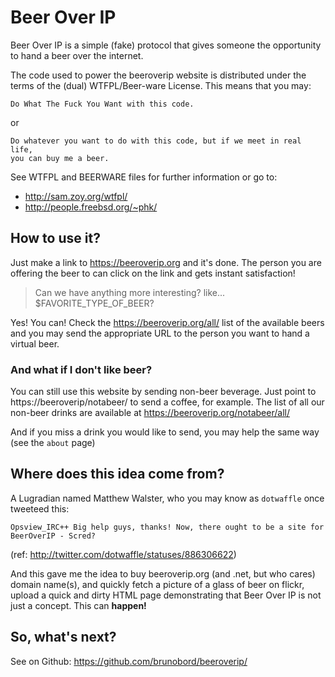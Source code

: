 # Beer Over IP


Beer Over IP is a simple (fake) protocol that gives someone the opportunity to hand a beer over the internet.

The code used to power the beeroverip website is distributed under the terms of the (dual) WTFPL/Beer-ware License. This means that you may:

    Do What The Fuck You Want with this code.

or

    Do whatever you want to do with this code, but if we meet in real life,
    you can buy me a beer.

See WTFPL and BEERWARE files for further information or go to:

* http://sam.zoy.org/wtfpl/
* http://people.freebsd.org/~phk/

## How to use it?

Just make a link to https://beeroverip.org and it's done. The person you are offering the beer to can click on the link and gets instant satisfaction!

> Can we have anything more interesting? like... $FAVORITE_TYPE_OF_BEER?

Yes! You can! Check the https://beeroverip.org/all/ list of the available beers and you may send the appropriate URL to the person you want to hand a virtual beer.

### And what if I don't like beer?

You can still use this website by sending non-beer beverage. Just point to https://beeroverip/notabeer/ to send a coffee, for example. The list of all our non-beer drinks are available at https://beeroverip.org/notabeer/all/

And if you miss a drink you would like to send, you may help the same way (see the `about` page)


## Where does this idea come from?

A Lugradian named Matthew Walster, who you may know as ``dotwaffle`` once tweeteed this:

    Opsview_IRC++ Big help guys, thanks! Now, there ought to be a site for
    BeerOverIP - Scred?

(ref: http://twitter.com/dotwaffle/statuses/886306622)

And this gave me the idea to buy beeroverip.org (and .net, but who cares) domain name(s), and quickly fetch a picture of a glass of beer on flickr, upload a quick and dirty HTML page demonstrating that Beer Over IP is not just a concept. This can **happen!**

## So, what's next?

See on Github: https://github.com/brunobord/beeroverip/
